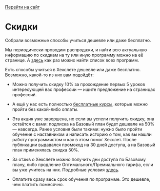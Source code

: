 [Перейти на сайт](https://ru.hexlet.io)

# Скидки

Собрали возможные способы учиться дешевле или даже бесплатно.

Мы периодически проводим распродажи, и найти всю актуальную информацию по скидкам на ту или иную программу можно на её странице. А [здесь](https://ru.hexlet.io/courses) как раз можно найти список всех программ.

Есть способы учиться в Хекслете дешевле или даже бесплатно. Возможно, какой-то из них вам подойдёт:

- Можно получить скидку 10% за прохождение первых 5 уроков интересующей вас профессии — ищите предложение на страницах профессий.

- А ещё у нас есть полностью [бесплатные курсы](https://ru.hexlet.io/courses_free), которые можно пройти без какой-либо оплаты.

- Эта акция уже завершена, но если вы успели получить скидку, она остаётся с вами: подписка на Базовый план будет дешевле на 50% — навсегда. Ранее условия были такими: нужно было пройти обучение с наставником и написать историю о том, как вы нашли работу программистом и как в этом помог Хекслет. После публикации выдавался промокод на 30 дней доступа, а на Базовый план применялась скидка 50%.

- За отзыв о Хекслете можно получить дни доступа по Базовому плану, либо продление Оптимального/Премиального тарифа, если вы уже учитесь на них. Подробные условия [здесь](https://help.hexlet.io/article/20666).

- Оплатите сразу весь срок обучения по программе. Это дешевле, чем платить помесячно.
